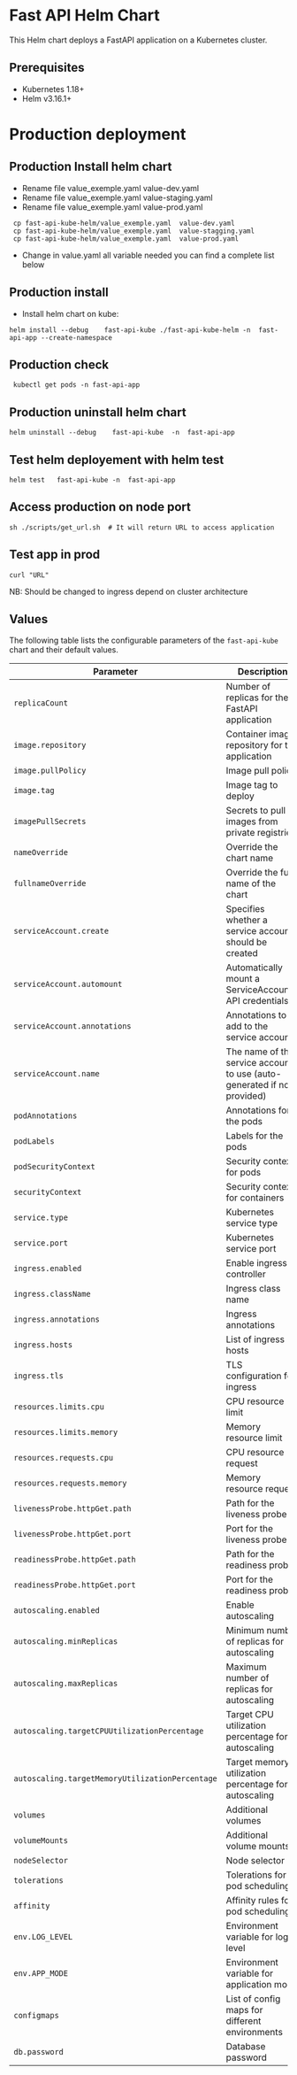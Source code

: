 # Fast API Helm Chart

This Helm chart deploys a FastAPI application on a Kubernetes cluster.

## Prerequisites

- Kubernetes 1.18+
- Helm v3.16.1+


# Production deployment
## Production Install helm chart
- Rename file  value_exemple.yaml value-dev.yaml
- Rename file  value_exemple.yaml value-staging.yaml
- Rename file  value_exemple.yaml value-prod.yaml
```
 cp fast-api-kube-helm/value_exemple.yaml  value-dev.yaml
 cp fast-api-kube-helm/value_exemple.yaml  value-stagging.yaml
 cp fast-api-kube-helm/value_exemple.yaml  value-prod.yaml
```

- Change in value.yaml  all variable needed  you can find a complete list below

## Production  install
- Install helm chart on kube:
```
helm install --debug    fast-api-kube ./fast-api-kube-helm -n  fast-api-app --create-namespace
```
## Production check
```
 kubectl get pods -n fast-api-app
 ```

## Production uninstall helm chart
```
helm uninstall --debug    fast-api-kube  -n  fast-api-app

```
## Test helm deployement with helm test
```
helm test   fast-api-kube -n  fast-api-app 
```

## Access production on node port 
```
sh ./scripts/get_url.sh  # It will return URL to access application

```
## Test app in prod
```
curl "URL"
```
NB: Should be changed to ingress depend on cluster architecture

## Values

The following table lists the configurable parameters of the `fast-api-kube` chart and their default values.

| Parameter                                     | Description                                                                                          | Default                             |
|-----------------------------------------------|------------------------------------------------------------------------------------------------------|-------------------------------------|
| `replicaCount`                                | Number of replicas for the FastAPI application                                                        | `3`                                 |
| `image.repository`                            | Container image repository for the application                                                        | `mahernaija/fastapiapp`             |
| `image.pullPolicy`                            | Image pull policy                                                                                     | `IfNotPresent`                      |
| `image.tag`                                   | Image tag to deploy                                                                                   | `latest`                            |
| `imagePullSecrets`                            | Secrets to pull images from private registries                                                        | `[]`                                |
| `nameOverride`                                | Override the chart name                                                                               | `""`                                |
| `fullnameOverride`                            | Override the full name of the chart                                                                   | `""`                                |
| `serviceAccount.create`                       | Specifies whether a service account should be created                                                 | `true`                              |
| `serviceAccount.automount`                    | Automatically mount a ServiceAccount's API credentials                                                 | `true`                              |
| `serviceAccount.annotations`                  | Annotations to add to the service account                                                             | `{}`                                |
| `serviceAccount.name`                         | The name of the service account to use (auto-generated if not provided)                               | `""`                                |
| `podAnnotations`                              | Annotations for the pods                                                                              | `{}`                                |
| `podLabels`                                   | Labels for the pods                                                                                   | `{}`                                |
| `podSecurityContext`                          | Security context for pods                                                                             | `{}`                                |
| `securityContext`                             | Security context for containers                                                                       | `{}`                                |
| `service.type`                                | Kubernetes service type                                                                               | `NodePort`                          |
| `service.port`                                | Kubernetes service port                                                                               | `3000`                              |
| `ingress.enabled`                             | Enable ingress controller                                                                             | `false`                             |
| `ingress.className`                           | Ingress class name                                                                                    | `""`                                |
| `ingress.annotations`                         | Ingress annotations                                                                                   | `{}`                                |
| `ingress.hosts`                               | List of ingress hosts                                                                                 | `[chart-example.local]`             |
| `ingress.tls`                                 | TLS configuration for ingress                                                                         | `[]`                                |
| `resources.limits.cpu`                        | CPU resource limit                                                                                    | `100m`                              |
| `resources.limits.memory`                     | Memory resource limit                                                                                 | `128Mi`                             |
| `resources.requests.cpu`                      | CPU resource request                                                                                  | `100m`                              |
| `resources.requests.memory`                   | Memory resource request                                                                               | `128Mi`                             |
| `livenessProbe.httpGet.path`                  | Path for the liveness probe                                                                           | `/`                                 |
| `livenessProbe.httpGet.port`                  | Port for the liveness probe                                                                           | `http`                              |
| `readinessProbe.httpGet.path`                 | Path for the readiness probe                                                                          | `/`                                 |
| `readinessProbe.httpGet.port`                 | Port for the readiness probe                                                                          | `http`                              |
| `autoscaling.enabled`                         | Enable autoscaling                                                                                    | `false`                             |
| `autoscaling.minReplicas`                     | Minimum number of replicas for autoscaling                                                            | `1`                                 |
| `autoscaling.maxReplicas`                     | Maximum number of replicas for autoscaling                                                            | `1`                                 |
| `autoscaling.targetCPUUtilizationPercentage`  | Target CPU utilization percentage for autoscaling                                                     | `80`                                |
| `autoscaling.targetMemoryUtilizationPercentage`| Target memory utilization percentage for autoscaling                                                  | `80`                                |
| `volumes`                                     | Additional volumes                                                                                    | `[]`                                |
| `volumeMounts`                                | Additional volume mounts                                                                              | `[]`                                |
| `nodeSelector`                                | Node selector                                                                                         | `{}`                                |
| `tolerations`                                 | Tolerations for pod scheduling                                                                        | `[]`                                |
| `affinity`                                    | Affinity rules for pod scheduling                                                                     | `{}`                                |
| `env.LOG_LEVEL`                               | Environment variable for log level                                                                    | `debug`                             |
| `env.APP_MODE`                                | Environment variable for application mode                                                             | `prod`                              |
| `configmaps`                                  | List of config maps for different environments                                                        | `{}`                                |
| `db.password`                                 | Database password                                                                                     | `secretPassword`                    |
